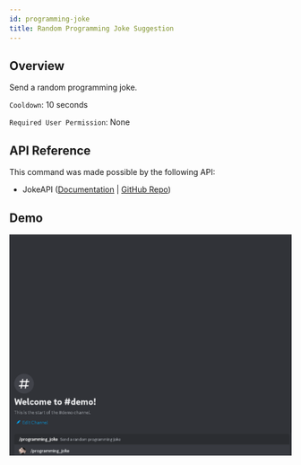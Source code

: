 ```yaml
---
id: programming-joke
title: Random Programming Joke Suggestion
---
```


## Overview

Send a random programming joke.

`Cooldown`: 10 seconds

`Required User Permission`: None

## API Reference

This command was made possible by the following API:

- JokeAPI ([Documentation](https://v2.jokeapi.dev/) | [GitHub Repo](https://github.com/Sv443/JokeAPI))

## Demo

![Random Programming Joke Command Demo GIF](../../../public/random/programming-joke.gif)
